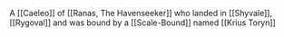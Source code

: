 A [[Caeleo]] of [[Ranas, The Havenseeker]] who landed in [[Shyvale]], [[Rygoval]] and was bound by a [[Scale-Bound]] named [[Krius Toryn]]